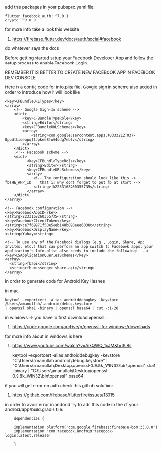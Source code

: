 add this packages in your pubspec.yaml file:

    flutter_facebook_auth: ^7.0.1
    crypto: ^3.0.3


for more info take a look this website

1. https://firebase.flutter.dev/docs/auth/social#facebook

do whatever says the docs

Before getting started setup your
Facebook Developer App and follow the setup process to enable Facebook Login.

REMEMBER IT IS BETTER TO CREATE NEW FACEBOOK APP IN FACEBOOK DEV CONSOLE

Here is a config code for Info.plist file. Google sign in scheme also added
in order to introduce how it will look like 

    <key>CFBundleURLTypes</key>
    <array>
        <!-- Google Sign-In scheme -->
        <dict>
            <key>CFBundleTypeRole</key>
            <string>Editor</string>
            <key>CFBundleURLSchemes</key>
            <array>
                <string>com.googleusercontent.apps.403332127037-0ppdtbiseopqftdpkee8fo04sdg7eb0v</string>
            </array>
        </dict>
         <!-- Facebook scheme -->
        <dict>
              <key>CFBundleTypeRole</key>
              <string>Editor</string>
              <key>CFBundleURLSchemes</key>
              <array>
                 <!-- The configuration should look like this ->   fbTHE_APP_ID    that is why dont forget to put fb at start -->
                 <string>fb2233168260355735</string>
              </array>
        </dict>
    </array>

    <!-- Facebook configuration -->
    <key>FacebookAppID</key>
    <string>2233168260355735</string>
    <key>FacebookClientToken</key>
    <string>ce7f69971f50e5eeb148b890aee6038c</string>
    <key>FacebookDisplayName</key>
    <string>Yahay</string>

    <!-- To use any of the Facebook dialogs (e.g., Login, Share, App Invites, etc.) that can perform an app switch to Facebook apps, your application's Info.plist also needs to include the following:  -->
    <key>LSApplicationQueriesSchemes</key>
    <array>
      <string>fbapi</string>
      <string>fb-messenger-share-api</string>
    </array>


in order to generate code for Android Key Hashes

in mac
    
    keytool -exportcert -alias androiddebugkey -keystore /Users/amanullah/.android/debug.keystore
    | openssl sha1 -binary | openssl base64 | cut -c1-28

in windows -> you have to first download openssl:

1. https://code.google.com/archive/p/openssl-for-windows/downloads

for more info about in windows is here

1. https://www.youtube.com/watch?v=Ai3QWQ_1pJM&t=308s

    keytool -exportcert -alias androiddebugkey -keystore "C:\Users\amanullah\.android\debug.keystore"
    | "C:\Users\amanullah\Desktop\openssl-0.9.8k_WIN32\bin\openssl" sha1 -binary | "C:\Users\amanullah\Desktop\openssl-0.9.8k_WIN32\bin\openssl" base64


if you will get error on auth check this github solution:

1. https://github.com/firebase/flutterfire/issues/13015

in order to avoid error in andorid try to add this code in the of your android/app/build.gradle file:


        dependencies {

        implementation platform('com.google.firebase:firebase-bom:33.0.0')
        implementation 'com.facebook.android:facebook-login:latest.release'
    
        }